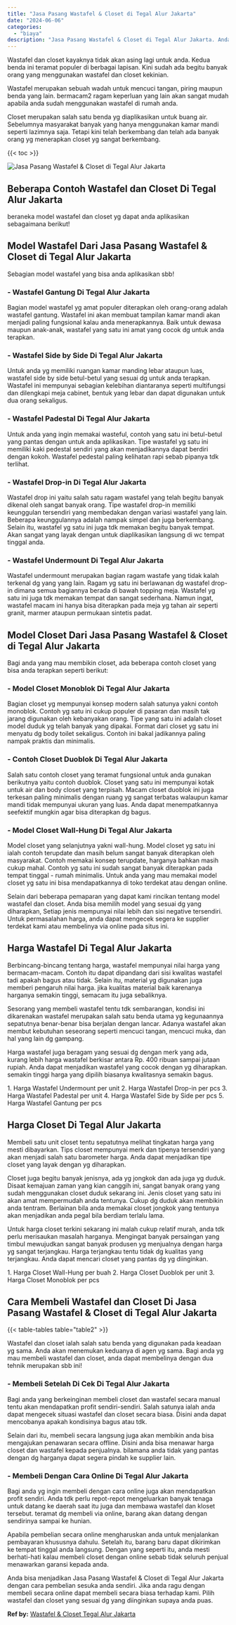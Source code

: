 ```yaml
---
title: "Jasa Pasang Wastafel & Closet di Tegal Alur Jakarta"
date: "2024-06-06"
categories: 
  - "biaya"
description: "Jasa Pasang Wastafel & Closet di Tegal Alur Jakarta. Anda bisa menjadikan Jasa Pasang Wastafel & Closet di Tegal Alur Jakarta dengan cara pembelian sesuka an..."
---
```


Wastafel dan closet kayaknya tidak akan asing lagi untuk anda. Kedua benda ini teramat populer di berbagai lapisan. Kini sudah ada begitu banyak orang yang menggunakan wastafel dan closet kekinian.

Wastafel merupakan sebuah wadah untuk mencuci tangan, piring maupun benda yang lain. bermacam2 ragam keperluan yang lain akan sangat mudah apabila anda sudah menggunakan wastafel di rumah anda.

Closet merupakan salah satu benda yg diaplikasikan untuk buang air. Sebelumnya masyarakat banyak yang hanya menggunakan kamar mandi seperti lazimnya saja. Tetapi kini telah berkembang dan telah ada banyak orang yg menerapkan closet yg sangat berkembang.

{{< toc >}}

![Jasa Pasang Wastafel & Closet di Tegal Alur Jakarta](/images/wastafel-closet-murah53.png)

## Beberapa Contoh Wastafel dan Closet Di Tegal Alur Jakarta

beraneka model wastafel dan closet yg dapat anda aplikasikan sebagaimana berikut!

## Model Wastafel Dari Jasa Pasang Wastafel & Closet di Tegal Alur Jakarta

Sebagian model wastafel yang bisa anda aplikasikan sbb!

### \- Wastafel Gantung Di Tegal Alur Jakarta

Bagian model wastafel yg amat populer diterapkan oleh orang-orang adalah wastafel gantung. Wastafel ini akan membuat tampilan kamar mandi akan menjadi paling fungsional kalau anda menerapkannya. Baik untuk dewasa maupun anak-anak, wastafel yang satu ini amat yang cocok dg untuk anda terapkan.

### \- Wastafel Side by Side Di Tegal Alur Jakarta

Untuk anda yg memiliki ruangan kamar manding lebar ataupun luas, wastafel side by side betul-betul yang sesuai dg untuk anda terapkan. Wastafel ini mempunyai sebagian kelebihan diantaranya seperti multifungsi dan dilengkapi meja cabinet, bentuk yang lebar dan dapat digunakan untuk dua orang sekaligus.

### \- Wastafel Padestal Di Tegal Alur Jakarta

Untuk anda yang ingin memakai wasteful, contoh yang satu ini betul-betul yang pantas dengan untuk anda aplikasikan. Tipe wastafel yg satu ini memiliki kaki pedestal sendiri yang akan menjadikannya dapat berdiri dengan kokoh. Wastafel pedestal paling kelihatan rapi sebab pipanya tdk terlihat.

### \- Wastafel Drop-in Di Tegal Alur Jakarta

Wastafel drop ini yaitu salah satu ragam wastafel yang telah begitu banyak dikenal oleh sangat banyak orang. Tipe wastafel drop-in memiliki keunggulan tersendiri yang membedakan dengan variasi wastafel yang lain. Beberapa keunggulannya adalah nampak simpel dan juga berkembang. Selain itu, wastafel yg satu ini juga tdk memakan begitu banyak tempat. Akan sangat yang layak dengan untuk diaplikasikan langsung di wc tempat tinggal anda.

### \- Wastafel Undermount Di Tegal Alur Jakarta

Wastafel undermount merupakan bagian ragam wastafe yang tidak kalah terkenal dg yang yang lain. Ragam yg satu ini berlawanan dg wastafel drop-in dimana semua bagiannya berada di bawah topping meja. Wastafel yg satu ini juga tdk memakan tempat dan sangat sederhana. Namun ingat, wastafel macam ini hanya bisa diterapkan pada meja yg tahan air seperti granit, marmer ataupun permukaan sintetis padat.

## Model Closet Dari Jasa Pasang Wastafel & Closet di Tegal Alur Jakarta

Bagi anda yang mau membikin closet, ada beberapa contoh closet yang bisa anda terapkan seperti berikut:

### \- Model Closet Monoblok Di Tegal Alur Jakarta

Bagian closet yg mempunyai konsep modern salah satunya yakni contoh monoblok. Contoh yg satu ini cukup populer di pasaran dan masih tak jarang digunakan oleh kebanyakan orang. Tipe yang satu ini adalah closet model duduk yg telah banyak yang dipakai. Format dari closet yg satu ini menyatu dg body toilet sekaligus. Contoh ini bakal jadikannya paling nampak praktis dan minimalis.

### \- Contoh Closet Duoblok Di Tegal Alur Jakarta

Salah satu contoh closet yang teramat fungsional untuk anda gunakan berikutnya yaitu contoh duoblok. Closet yang satu ini mempunyai kotak untuk air dan body closet yang terpisah. Macam closet duoblok ini juga terkesan paling minimalis dengan ruang yg sangat terbatas walaupun kamar mandi tidak mempunyai ukuran yang luas. Anda dapat menempatkannya seefektif mungkin agar bisa diterapkan dg bagus.

### \- Model Closet Wall-Hung Di Tegal Alur Jakarta

Model closet yang selanjutnya yakni wall-hung. Model closet yg satu ini ialah contoh terupdate dan masih belum sangat banyak diterapkan oleh masyarakat. Contoh memakai konsep terupdate, harganya bahkan masih cukup mahal. Contoh yg satu ini sudah sangat banyak diterapkan pada tempat tinggal - rumah minimalis. Untuk anda yang mau memakai model closet yg satu ini bisa mendapatkannya di toko terdekat atau dengan online.

Selain dari beberapa pemaparan yang dapat kami rincikan tentang model wastafel dan closet. Anda bisa memilih model yang sesuai dg yang diharapkan, Setiap jenis mempunyai nilai lebih dan sisi negative tersendiri. Untuk permasalahan harga, anda dapat mengecek segera ke supplier terdekat kami atau membelinya via online pada situs ini.

## Harga Wastafel Di Tegal Alur Jakarta

Berbincang-bincang tentang harga, wastafel mempunyai nilai harga yang bermacam-macam. Contoh itu dapat dipandang dari sisi kwalitas wastafel tadi apakah bagus atau tidak. Selain itu, material yg digunakan juga memberi pengaruh nilai harga. jika kualitas material baik karenanya harganya semakin tinggi, semacam itu juga sebaliknya.

Sesorang yang membeli wastafel tentu tdk sembarangan, kondisi ini dikarenakan wastafel merupakan salah satu benda utama yg kegunaannya sepatutnya benar-benar bisa berjalan dengan lancar. Adanya wastafel akan membut kebutuhan seseorang seperti mencuci tangan, mencuci muka, dan hal yang lain dg gampang.

Harga wastafel juga beragam yang sesuai dg dengan merk yang ada, kurang lebih harga wastafel berkisar antara Rp. 400 ribuan sampai jutaan rupiah. Anda dapat menjadikan wastafel yang cocok dengan yg diharapkan. semakin tinggi harga yang dipilih biasanya kwalitasnya semakin bagus.

1\. Harga Wastafel Undermount per unit 2. Harga Wastafel Drop-in per pcs 3. Harga Wastafel Padestal per unit 4. Harga Wastafel Side by Side per pcs 5. Harga Wastafel Gantung per pcs

## Harga Closet Di Tegal Alur Jakarta

Membeli satu unit closet tentu sepatutnya melihat tingkatan harga yang mesti dibayarkan. Tips closet mempunyai merk dan tipenya tersendiri yang akan menjadi salah satu barometer harga. Anda dapat menjadikan tipe closet yang layak dengan yg diharapkan.

Closet juga begitu banyak jenisnya, ada yg jongkok dan ada juga yg duduk. Disaat kemajuan zaman yang kian canggih ini, sangat banyak orang yang sudah menggunakan closet duduk sekarang ini. Jenis closet yang satu ini akan amat mempermudah anda tentunya. Cukup dg duduk akan membikin anda tentram. Berlainan bila anda memakai closet jongkok yang tentunya akan menjadikan anda pegal bila berdiam terlalu lama.

Untuk harga closet terkini sekarang ini malah cukup relatif murah, anda tdk perlu merisaukan masalah harganya. Mengingat banyak persaingan yang timbul mewujudkan sangat banyak produsen yg menjualnya dengan harga yg sangat terjangkau. Harga terjangkau tentu tidak dg kualitas yang terjangkau. Anda dapat mencari closet yang pantas dg yg diinginkan.

1\. Harga Closet Wall-Hung per buah 2. Harga Closet Duoblok per unit 3. Harga Closet Monoblok per pcs

## Cara Membeli Wastafel dan Closet Di Jasa Pasang Wastafel & Closet di Tegal Alur Jakarta

{{< table-tables table="table2" >}}

Wastafel dan closet ialah salah satu benda yang digunakan pada keadaan yg sama. Anda akan menemukan keduanya di agen yg sama. Bagi anda yg mau membeli wastafel dan closet, anda dapat membelinya dengan dua tehnik merupakan sbb ini!

### \- Membeli Setelah Di Cek Di Tegal Alur Jakarta

Bagi anda yang berkeinginan membeli closet dan wastafel secara manual tentu akan mendapatkan profit sendiri-sendiri. Salah satunya ialah anda dapat mengecek situasi wastafel dan closet secara biasa. Disini anda dapat mencobanya apakah kondisinya bagus atau tdk.

Selain dari itu, membeli secara langsung juga akan membikin anda bisa mengajukan penawaran secara offline. Disini anda bisa menawar harga closet dan wastafel kepada penjualnya. bilamana anda tidak yang pantas dengan dg harganya dapat segera pindah ke supplier lain.

### \- Membeli Dengan Cara Online Di Tegal Alur Jakarta

Bagi anda yg ingin membeli dengan cara online juga akan mendapatkan profit sendiri. Anda tdk perlu repot-repot mengeluarkan banyak tenaga untuk datang ke daerah saat itu juga dan membawa wastafel dan kloset tersebut. teramat dg membeli via online, barang akan datang dengan sendirinya sampai ke hunian.

Apabila pembelian secara online mengharuskan anda untuk menjalankan pembayaran khususnya dahulu. Setelah itu, barang baru dapat dikirimkan ke tempat tinggal anda langsung. Dengan yang seperti itu, anda mesti berhati-hati kalau membeli closet dengan online sebab tidak seluruh penjual menawarkan garansi kepada anda.

Anda bisa menjadikan Jasa Pasang Wastafel & Closet di Tegal Alur Jakarta dengan cara pembelian sesuka anda sendiri. Jika anda ragu dengan membeli secara online dapat membeli secara biasa terhadap kami. Pilih wastafel dan closet yang sesuai dg yang diinginkan supaya anda puas.

**Ref by:** [Wastafel & Closet Tegal Alur Jakarta](https://id.wikipedia.org/wiki/Wastafel)
